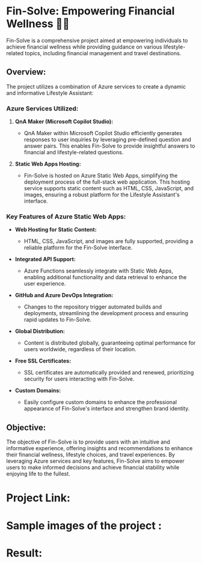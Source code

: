 # Fin-Solve: Empowering Financial Wellness 🌟💼

Fin-Solve is a comprehensive project aimed at empowering individuals to achieve financial wellness while providing guidance on various lifestyle-related topics, including financial management and travel destinations.

## Overview:

The project utilizes a combination of Azure services to create a dynamic and informative Lifestyle Assistant:

### Azure Services Utilized:

1. **QnA Maker (Microsoft Copilot Studio):**
   - QnA Maker within Microsoft Copilot Studio efficiently generates responses to user inquiries by leveraging pre-defined question and answer pairs. This enables Fin-Solve to provide insightful answers to financial and lifestyle-related questions.

2. **Static Web Apps Hosting:**
   - Fin-Solve is hosted on Azure Static Web Apps, simplifying the deployment process of the full-stack web application. This hosting service supports static content such as HTML, CSS, JavaScript, and images, ensuring a robust platform for the Lifestyle Assistant's interface.

### Key Features of Azure Static Web Apps:

- **Web Hosting for Static Content:** 
   - HTML, CSS, JavaScript, and images are fully supported, providing a reliable platform for the Fin-Solve interface.

- **Integrated API Support:** 
   - Azure Functions seamlessly integrate with Static Web Apps, enabling additional functionality and data retrieval to enhance the user experience.

- **GitHub and Azure DevOps Integration:** 
   - Changes to the repository trigger automated builds and deployments, streamlining the development process and ensuring rapid updates to Fin-Solve.

- **Global Distribution:** 
   - Content is distributed globally, guaranteeing optimal performance for users worldwide, regardless of their location.

- **Free SSL Certificates:** 
   - SSL certificates are automatically provided and renewed, prioritizing security for users interacting with Fin-Solve.

- **Custom Domains:** 
   - Easily configure custom domains to enhance the professional appearance of Fin-Solve's interface and strengthen brand identity.

## Objective:

The objective of Fin-Solve is to provide users with an intuitive and informative experience, offering insights and recommendations to enhance their financial wellness, lifestyle choices, and travel experiences. By leveraging Azure services and key features, Fin-Solve aims to empower users to make informed decisions and achieve financial stability while enjoying life to the fullest.


# Project Link:

# Sample images of the project :



# Result: 

